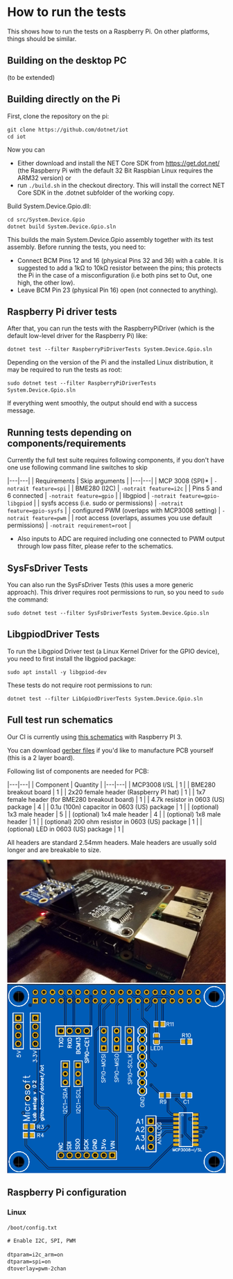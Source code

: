 # How to run the tests

This shows how to run the tests on a Raspberry Pi. On other platforms, things should be similar. 

## Building on the desktop PC
(to be extended)

## Building directly on the Pi

First, clone the repository on the pi:

```
git clone https://github.com/dotnet/iot
cd iot
```

Now you can 
- Either download and install the NET Core SDK from https://get.dot.net/ (the Raspberry Pi with the default 32 Bit Raspbian Linux requires the ARM32 version) or 
- run `./build.sh` in the checkout directory. This will install the correct NET Core SDK in the .dotnet subfolder of the working copy.

Build System.Device.Gpio.dll:

```
cd src/System.Device.Gpio
dotnet build System.Device.Gpio.sln
```

This builds the main System.Device.Gpio assembly together with its test assembly. Before running the tests, you need to:
- Connect BCM Pins 12 and 16 (physical Pins 32 and 36) with a cable. It is suggested to add a 1kΩ to 10kΩ resistor between the pins; this protects the Pi in the case of a misconfiguration (i.e both pins set to Out, one high, the other low). 
- Leave BCM Pin 23 (physical Pin 16) open (not connected to anything).

## Raspberry Pi driver tests

After that, you can run the tests with the RaspberryPiDriver (which is the default low-level driver for the Raspberry Pi) like:

```
dotnet test --filter RaspberryPiDriverTests System.Device.Gpio.sln 
```

Depending on the version of the Pi and the installed Linux distribution, it may be required to run the tests as root:

```
sudo dotnet test --filter RaspberryPiDriverTests System.Device.Gpio.sln 
```

If everything went smoothly, the output should end with a success message. 

## Running tests depending on components/requirements

Currently the full test suite requires following components, if you don't have one use following command line switches to skip

|---|---|
| Requirements | Skip arguments |
|---|---|
| MCP 3008 (SPI)* | `-notrait feature=spi` |
| BME280 (I2C) | `-notrait feature=i2c` |
| Pins 5 and 6 connected | `-notrait feature=gpio` |
| libgpiod | `-notrait feature=gpio-libgpiod` |
| sysfs access (i.e. sudo or permissions) | `-notrait feature=gpio-sysfs` |
| configured PWM (overlaps with MCP3008 setting) | `-notrait feature=pwm` |
| root access (overlaps, assumes you use default permissions) | `-notrait requirement=root` |

* Also inputs to ADC are required including one connected to PWM output through low pass filter, please refer to the schematics.



## SysFsDriver Tests

You can also run the SysFsDriver Tests (this uses a more generic approach). This driver requires root permissions to run, so you need to `sudo` the command:

```
sudo dotnet test --filter SysFsDriverTests System.Device.Gpio.sln 
```

## LibgpiodDriver Tests

To run the Libgpiod Driver test (a Linux Kernel Driver for the GPIO device), you need to first install the libgpiod package:

```
sudo apt install -y libgpiod-dev
```

These tests do not require root permissions to run:

```
dotnet test --filter LibGpiodDriverTests System.Device.Gpio.sln 
```

## Full test run schematics

Our CI is currently using [this schematics](board-schematics.pdf) with Raspberry PI 3.

You can download [gerber files](board-gerber.zip) if you'd like to manufacture PCB yourself (this is a 2 layer board).

Following list of components are needed for PCB:

|---|---|
| Component | Quantity |
|---|---|
| MCP3008 I/SL | 1 |
| BME280 breakout board | 1 |
| 2x20 female header (Raspberry PI hat) | 1 |
| 1x7 female header (for BME280 breakout board) | 1 |
| 4.7k resistor in 0603 (US) package | 4 |
| 0.1u (100n) capacitor in 0603 (US) package | 1 |
| (optional) 1x3 male header | 5 |
| (optional) 1x4 male header | 4 |
| (optional) 1x8 male header | 1 |
| (optional) 200 ohm resistor in 0603 (US) package | 1 |
| (optional) LED in 0603 (US) package | 1 |

All headers are standard 2.54mm headers. Male headers are usually sold longer and are breakable to size.

![PCB](board-pic.jpg)
![PCB](board-pcb-picture.png)

## Raspberry Pi configuration

### Linux

`/boot/config.txt`

```
# Enable I2C, SPI, PWM

dtparam=i2c_arm=on
dtparam=spi=on
dtoverlay=pwm-2chan
```